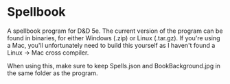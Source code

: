 # Spellbook
A spellbook program for D&amp;D 5e. The current version of the program can be found in binaries, for either Windows (.zip) or Linux (.tar.gz). If you're using a Mac, you'll unfortunately need to build this yourself as I haven't found a Linux -> Mac cross compiler.

When using this, make sure to keep Spells.json and BookBackground.jpg in the same folder as the program.